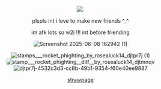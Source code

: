<p align="center"

![.](https://komarev.com/ghpvc/?username=itarinn&color=blue&label=stargazers)









<p align="center"


plspls int i love to make new friends ^_^ 

<p align="center"

im afk lots so w2i !!! int before friending

<p align="center"







![Screenshot 2025-06-08 162942 (1)](https://github.com/user-attachments/assets/573823c6-bdbc-4c70-bbdb-3d83eadc162f)


<p align="center"


![stamps___rocket_phighting_by_rosealuck14_djtpr7j (1)](https://github.com/user-attachments/assets/bd8c26fd-4924-46c4-acca-811362677870) ![stamp___rocket_phighting__ditf__by_rosealuck14_djtmnqv](https://github.com/user-attachments/assets/f7925b90-dc51-4b88-8bdc-fedaa12a3a5b)
![djtpr7j-4532c3d3-cc8b-49b1-9354-f60e40ee9887](https://github.com/user-attachments/assets/4aab4999-e83a-448d-8760-eb0d046f5634)








<p align="center"
  


[strawpage](https://twotimv.straw.page/)
</p
